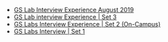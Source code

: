  - [GS Lab Interview Experience August 2019](https://www.geeksforgeeks.org/gs-lab-interview-experience-august-2019/)
- [GS Lab interview Experience | Set 3](https://www.geeksforgeeks.org/gs-lab-interview-experience-set-3/)
- [GS Labs Interview Experience | Set 2 (On-Campus)](https://www.geeksforgeeks.org/gs-labs-interview-experience-set-2-on-campus/)
- [GS Labs Interview | Set 1](https://www.geeksforgeeks.org/gs-labs-interview-set-1/)